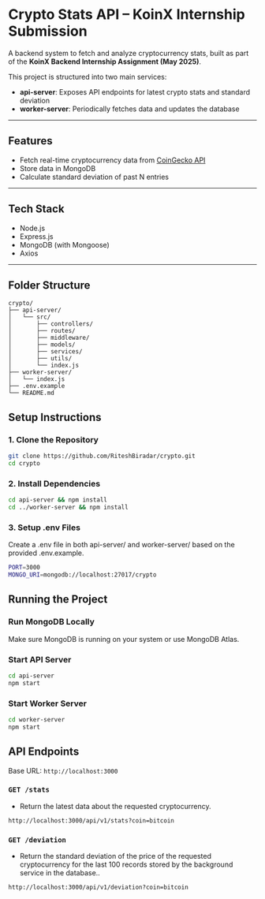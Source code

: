# Crypto Stats API – KoinX Internship Submission

A backend system to fetch and analyze cryptocurrency stats, built as part of the **KoinX Backend Internship Assignment (May 2025)**.

This project is structured into two main services:

- **api-server**: Exposes API endpoints for latest crypto stats and standard deviation
- **worker-server**: Periodically fetches data and updates the database

---

## Features

- Fetch real-time cryptocurrency data from [CoinGecko API](https://www.coingecko.com/en/api)
- Store data in MongoDB
- Calculate standard deviation of past N entries
---

## Tech Stack
- Node.js
- Express.js
- MongoDB (with Mongoose)
- Axios
---

## Folder Structure

```
crypto/
├── api-server/
│   └── src/
│       ├── controllers/
│       ├── routes/
│       ├── middleware/
│       ├── models/
│       ├── services/
│       ├── utils/
│       └── index.js
├── worker-server/
│   └── index.js
├── .env.example
└── README.md

```

## Setup Instructions

### 1. Clone the Repository

```bash
git clone https://github.com/RiteshBiradar/crypto.git
cd crypto
```

### 2. Install Dependencies

```bash
cd api-server && npm install
cd ../worker-server && npm install
```
### 3. Setup .env Files
Create a .env file in both api-server/ and worker-server/ based on the provided .env.example.
```bash
PORT=3000
MONGO_URI=mongodb://localhost:27017/crypto
```
## Running the Project

### Run MongoDB Locally
Make sure MongoDB is running on your system or use MongoDB Atlas.
### Start API Server

```bash
cd api-server
npm start
```
### Start Worker Server

```bash
cd worker-server
npm start
```
## API Endpoints 
Base URL: `http://localhost:3000`

### `GET /stats` 
- Return the latest data about the requested cryptocurrency.
```bash
http://localhost:3000/api/v1/stats?coin=bitcoin
```
### `GET /deviation` 
- Return the standard deviation of the price of the requested cryptocurrency for the last 100 records stored by the background service in the database..
```bash
http://localhost:3000/api/v1/deviation?coin=bitcoin
```
